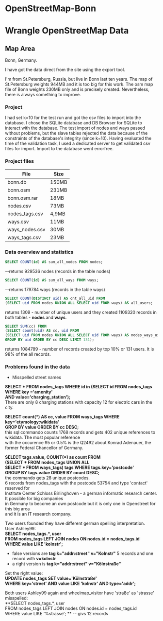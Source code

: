# OpenStreetMap-Bonn
# Wrangle OpenStreetMap Data

## Map Area 

Bonn, Germany.

I have got the data direct from the site using the export tool.

I'm from St.Petersburg, Russia, but live in Bonn last ten years. The map of St.Petersburg weights 944MB and it is too big for this work. The osm map file of Bonn weights 230MB only and is precisely created. 
Nevertheless, there is always something to improve.

### Project

I had set k=10 for the test run and got the csv files to import into the database. I chose the SQLite database and DB Browser for SQLite to interact with the database. The test import of nodes and ways passed without problems, but the slave tables rejected the data because of the constraints of the database's integrity (since k=10).
Having evaluated the time of the validation task, I used a dedicated server to get validated csv files for import. Import to the database went errorfree.


### Project files

File | Size
--- | ---
bonn.db | 150MB
bonn.osm | 231MB
bonn.osm.rar | 18MB
nodes.csv | 73MB
nodes_tags.csv | 4,9MB
ways.csv | 11MB
ways_nodes.csv | 30MB
ways_tags.csv | 23MB

### Data overview and statistics
```sql
SELECT COUNT(id) AS sum_all_nodes FROM nodes;
```
--returns 929536 nodes (records in the table nodes)  
```sql
SELECT COUNT(id) AS sum_all_ways FROM ways;
``` 
--returns 179784 ways (records in the table ways)  

```sql
SELECT COUNT(DISTINCT uid) AS cnt_all_uid FROM
(SELECT uid FROM nodes UNION ALL SELECT uid FROM ways) AS all_users;
```
returns 1309 - number of unique users and they created 1109320 records in both tables - **nodes** and **ways**.  

```sql
SELECT SUM(cc) FROM
(SELECT count(uid) AS cc, uid FROM
(SELECT uid FROM nodes UNION ALL SELECT uid FROM ways) AS nodes_ways_users
GROUP BY uid ORDER BY cc DESC LIMIT 131);
```
returns 1084789 - number of records created by top 10% or 131 users. It is 98% of the all records.  



### Problems found in the data

- Misspelled street names


**SELECT * FROM nodes_tags WHERE id in (SELECT id FROM nodes_tags WHERE key ='amenity'<br />
AND value='charging_station');**<br />
There are only 8 charging stations with capacity 12 for electric cars in the city.<br />

**SELECT count(*) AS cc, value FROM ways_tags WHERE key='etymology:wikidata'<br />
GROP BY value ORDER BY cc DESC;**<br />
this sql commando counts 1768 records and gets 402 unique references to wikidata. The most popular reference<br />
with the occurence 95 or 0.5% is the Q2492 about Konrad Adenauer, the former Federal Chancellor of Germany.<br />

**SELECT tags.value, COUNT(*) as count FROM<br />
(SELECT * FROM nodes_tags UNION ALL<br />
SELECT * FROM ways_tags) tags WHERE tags.key='postcode'<br />
GROUP BY tags.value ORDER BY count DESC;**<br />
the commando gets 28 unique postcodes.<br />
6 records from nodes_tags with the postcode 53754 and type 'contact' reserved for<br />
Institute Center Schloss Birlinghoven - a german informatic research center. It possible for big companies<br />
in Germany to become an own postcode but it is only one in Openstreet for this big area<br />
and it is an IT research company.<br />

Two users founded they have different german spelling interpretation.<br />
User Ashley99:<br />
**SELECT nodes_tags.*, user<br />
FROM nodes_tags LEFT JOIN nodes ON nodes.id = nodes_tags.id<br />
WHERE value LIKE 'kolnstr';**<br />
- false versions are **tag k="addr:street" v="Kolnstr"** 5 records and one record with **v=kolnstr**<br />
- a right version is **tag k="addr:street" v="Kölnstraße"**<br />

Set the right value:<br />
**UPDATE nodes_tags SET value='Kölnstraße'<br />
WHERE key='street' AND value LIKE 'kolnstr' AND type='addr';**<br />

Both users Ashley99 again and wheelmap_visitor have 'straße' as 'strasse' misspelled:<br />
**SELECT nodes_tags.*, user<br />
FROM nodes_tags LEFT JOIN nodes ON nodes.id = nodes_tags.id<br />
WHERE value LIKE '%strasse'; ** -- givs 12 records<br />
